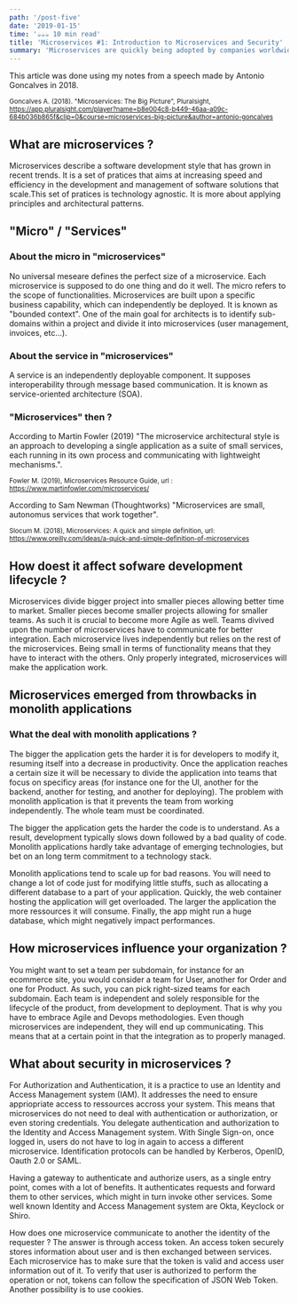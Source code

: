```yaml
---
path: '/post-five'
date: '2019-01-15'
time: '☕️☕️☕️ 10 min read'
title: 'Microservices #1: Introduction to Microservices and Security'
summary: 'Microservices are quickly being adopted by companies worldwide. This article looks at the basics of microservices and question its practice through cybersecurity'
---
```


This article was done using my notes from a speech made by Antonio Goncalves in 2018.

<sub>Goncalves A. (2018). "Microservices: The Big Picture", Pluralsight, https://app.pluralsight.com/player?name=b8e004c8-b449-46aa-a09c-684b036b865f&clip=0&course=microservices-big-picture&author=antonio-goncalves</sub>

## What are microservices ?

Microservices describe a software development style that has grown in recent trends. It is a set of pratices that aims at increasing speed and efficiency in the development and management of software solutions that scale.This set of pratices is technology agnostic. It is more about applying principles and architectural patterns.

## "Micro" / "Services"

### About the micro in "microservices"

No universal meseare defines the perfect size of a microservice. Each microservice is supposed to do one thing and do it well. The micro refers to the scope of functionalities. Microservices are built upon a specific business capability, which can independently be deployed. It is known as "bounded context". One of the main goal for architects is to identify sub-domains within a project and divide it into microservices (user management, invoices, etc...).

### About the service in "microservices"

A service is an independently deployable component. It supposes interoperability through message based communication. It is known as service-oriented architecture (SOA).

### "Microservices" then ?

According to Martin Fowler (2019) "The microservice architectural style is an approach to developing a single application as a suite of small services, each running in its own process and communicating with lightweight mechanisms.".

<sub>Fowler M. (2019), Microservices Resource Guide, url : https://www.martinfowler.com/microservices/</sub>

According to Sam Newman (Thoughtworks) "Microservices are small, autonomus services that work together".

<sub>Slocum M. (2018), Microservices: A quick and simple definition, url: https://www.oreilly.com/ideas/a-quick-and-simple-definition-of-microservices</sub>

## How doest it affect sofware development lifecycle ?

Microservices divide bigger project into smaller pieces allowing better time to market. Smaller pieces become smaller projects allowing for smaller teams. As such it is crucial to become more Agile as well. Teams divived upon the number of microservices have to communicate for better integration. Each microservice lives independently but relies on the rest of the microservices. Being small in terms of functionality means that they have to interact with the others. Only properly integrated, microservices will make the application work.

## Microservices emerged from throwbacks in monolith applications

### What the deal with monolith applications ?

The bigger the application gets the harder it is for developers to modify it, resuming itself into a decrease in productivity. Once the application reaches a certain size it will be necessary to divide the application into teams that focus on specificy areas (for instance one for the UI, another for the backend, another for testing, and another for deploying). The problem with monolith application is that it prevents the team from working independently. The whole team must be coordinated.

The bigger the application gets the harder the code is to understand. As a result, development typically slows down followed by a bad quality of code. Monolith applications hardly take advantage of emerging technologies, but bet on an long term commitment to a technology stack.

Monolith applications tend to scale up for bad reasons. You will need to change a lot of code just for modifying little stuffs, such as allocating a different database to a part of your application. Quickly, the web container hosting the application will get overloaded. The larger the application the more ressources it will consume. Finally, the app might run a huge database, which might negatively impact performances.

## How microservices influence your organization ?

You might want to set a team per subdomain, for instance for an ecommerce site, you would consider a team for User, another for Order and one for Product. As such, you can pick right-sized teams for each subdomain. Each team is independent and solely responsible for the lifecycle of the product, from development to deployment. That is why you have to embrace Agile and Devops methodologies. Even though microservices are independent, they will end up communicating. This means that at a certain point in that the integration as to properly managed.

## What about security in microservices ?

For Authorization and Authentication, it is a practice to use an Identity and Access Management system (IAM). It addresses the need to ensure appriopriate access to ressources accross your system. This means that microservices do not need to deal with authentication or authorization, or even storing credentials. You delegate authentication and authorization to the Identity and Access Management system. With Single Sign-on, once logged in, users do not have to log in again to access a different microservice. Identification protocols can be handled by Kerberos, OpenID, Oauth 2.0 or SAML.

Having a gateway to authenticate and authorize users, as a single entry point, comes with a lot of benefits. It authenticates requests and forward them to other services, which might in turn invoke other services. Some well known Identity and Access Management system are Okta, Keyclock or Shiro.

How does one microservice communicate to another the identity of the requester ? The answer is through access token. An access token securely stores information about user and is then exchanged between services. Each microservice has to make sure that the token is valid and access user information out of it. To verify that user is authorized to perform the operation or not, tokens can follow the specification of JSON Web Token. Another possibility is to use cookies.
